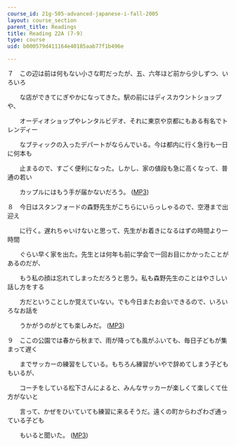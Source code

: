 ```yaml
---
course_id: 21g-505-advanced-japanese-i-fall-2005
layout: course_section
parent_title: Readings
title: Reading 22A (7-9)
type: course
uid: b000579d411164e40185aab77f1b496e

---
```


７　この辺は前は何もない小さな町だったが、五、六年ほど前から少しずつ、いろいろ

　　な店ができてにぎやかになってきた。駅の前にはディスカウントショップや、

　　オーディオショップやレンタルビデオ、それに東京や京都にもある有名でトレンディー

　　なブティックの入ったデパートがならんでいる。今は都内に行く急行も一日に何本も

　　止まるので、すごく便利になった。しかし、家の値段も急に高くなって、普通の若い

　　カップルにはもう手が届かないだろう。 ([MP3](/ans7870/21f/21f.505/f05/audio/Lesson22A-7.mp3))

８　今日はスタンフォードの森野先生がこちらにいらっしゃるので、空港まで出迎え

　　に行く。遅れちゃいけないと思って、先生がお着きになるはずの時間より一時間

　　ぐらい早く家を出た。先生とは何年も前に学会で一回お目にかかったことがあるのだが、

　　もう私の顔は忘れてしまっただろうと思う。私も森野先生のことはやさしい話し方をする

　　方だということしか覚えていない。でも今日またお会いできるので、いろいろなお話を

　　うかがうのがとても楽しみだ。 ([MP3](/ans7870/21f/21f.505/f05/audio/Lesson22A-8.mp3))

９　ここの公園では春から秋まで、雨が降っても風がふいても、毎日子どもが集まって遅く

　　までサッカーの練習をしている。もちろん練習がいやで辞めてしまう子どももいるが、

　　コーチをしている松下さんによると、みんなサッカーが楽しくて楽しくて仕方がないと

　　言って、かぜをひいていても練習に来るそうだ。遠くの町からわざわざ通っている子ども

　　もいると聞いた。 ([MP3](/ans7870/21f/21f.505/f05/audio/Lesson22A-9.mp3))